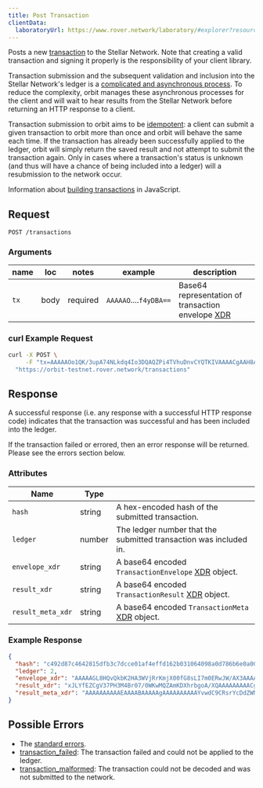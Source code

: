 ```yaml
---
title: Post Transaction
clientData:
  laboratoryUrl: https://www.rover.network/laboratory/#explorer?resource=transactions&endpoint=create
---
```


Posts a new [transaction](../resources/transaction.md) to the Stellar Network.
Note that creating a valid transaction and signing it properly is the
responsibility of your client library.

Transaction submission and the subsequent validation and inclusion into the
Stellar Network's ledger is a [complicated and asynchronous
process](https://www.rover.network/developers/learn/concepts/transactions.html#life-cycle).
To reduce the complexity, orbit manages these asynchronous processes for the
client and will wait to hear results from the Stellar Network before returning
an HTTP response to a client.

Transaction submission to orbit aims to be
[idempotent](https://en.wikipedia.org/wiki/Idempotence#Computer_science_meaning):
a client can submit a given transaction to orbit more than once and orbit
will behave the same each time.  If the transaction has already been
successfully applied to the ledger, orbit will simply return the saved result
and not attempt to submit the transaction again. Only in cases where a
transaction's status is unknown (and thus will have a chance of being included
into a ledger) will a resubmission to the network occur.

Information about [building transactions](https://www.rover.network/developers/js-rover-base/learn/building-transactions.html) in JavaScript.

## Request

```
POST /transactions
```

### Arguments

| name | loc  |  notes   |         example        | description |
| ---- | ---- | -------- | ---------------------- | ----------- |
| `tx` | body | required | `AAAAAO`....`f4yDBA==` | Base64 representation of transaction envelope [XDR](../xdr.md) |


### curl Example Request

```sh
curl -X POST \
     -F "tx=AAAAAOo1QK/3upA74NLkdq4Io3DQAQZPi4TVhuDnvCYQTKIVAAAACgAAH8AAAAABAAAAAAAAAAAAAAABAAAAAQAAAADqNUCv97qQO+DS5HauCKNw0AEGT4uE1Ybg57wmEEyiFQAAAAEAAAAAZc2EuuEa2W1PAKmaqVquHuzUMHaEiRs//+ODOfgWiz8AAAAAAAAAAAAAA+gAAAAAAAAAARBMohUAAABAPnnZL8uPlS+c/AM02r4EbxnZuXmP6pQHvSGmxdOb0SzyfDB2jUKjDtL+NC7zcMIyw4NjTa9Ebp4lvONEf4yDBA==" \
  "https://orbit-testnet.rover.network/transactions"
```

## Response

A successful response (i.e. any response with a successful HTTP response code)
indicates that the transaction was successful and has been included into the
ledger.

If the transaction failed or errored, then an error response will be returned. Please see the errors section below.

### Attributes

| Name              | Type   |                                                                       |
|-------------------|--------|-----------------------------------------------------------------------|
| `hash`            | string | A hex-encoded hash of the submitted transaction.                      |
| `ledger`          | number | The ledger number that the submitted transaction was included in.     |
| `envelope_xdr`    | string | A base64 encoded `TransactionEnvelope` [XDR](../xdr.md) object. |
| `result_xdr`      | string | A base64 encoded `TransactionResult` [XDR](../xdr.md) object.   |
| `result_meta_xdr` | string | A base64 encoded `TransactionMeta` [XDR](../xdr.md) object.     |

### Example Response

```json
{
  "hash": "c492d87c4642815dfb3c7dcce01af4effd162b031064098a0d786b6e0a00fd74",
  "ledger": 2,
  "envelope_xdr": "AAAAAGL8HQvQkbK2HA3WVjRrKmjX00fG8sLI7m0ERwJW/AX3AAAACgAAAAAAAAABAAAAAAAAAAAAAAABAAAAAAAAAAAAAAAArqN6LeOagjxMaUP96Bzfs9e0corNZXzBWJkFoK7kvkwAAAAAO5rKAAAAAAAAAAABVvwF9wAAAEAKZ7IPj/46PuWU6ZOtyMosctNAkXRNX9WCAI5RnfRk+AyxDLoDZP/9l3NvsxQtWj9juQOuoBlFLnWu8intgxQA",
  "result_xdr": "xJLYfEZCgV37PH3M4Br07/0WKwMQZAmKDXhrbgoA/XQAAAAAAAAACgAAAAAAAAABAAAAAAAAAAAAAAAAAAAAAA==",
  "result_meta_xdr": "AAAAAAAAAAEAAAABAAAAAgAAAAAAAAAAYvwdC9CRsrYcDdZWNGsqaNfTR8bywsjubQRHAlb8BfcBY0V4XYn/9gAAAAAAAAABAAAAAAAAAAAAAAAAAAAAAAEAAAAAAAAAAAAAAAAAAAAAAAABAAAAAgAAAAAAAAACAAAAAAAAAACuo3ot45qCPExpQ/3oHN+z17Ryis1lfMFYmQWgruS+TAAAAAA7msoAAAAAAgAAAAAAAAAAAAAAAAAAAAAAAAAAAQAAAAAAAAAAAAAAAAAAAAAAAAEAAAACAAAAAAAAAABi/B0L0JGythwN1lY0aypo19NHxvLCyO5tBEcCVvwF9wFjRXgh7zX2AAAAAAAAAAEAAAAAAAAAAAAAAAAAAAAAAQAAAAAAAAAAAAAAAAAAAA=="
}
```

## Possible Errors

- The [standard errors](../errors.md#Standard_Errors).
- [transaction_failed](../errors/transaction-failed.md): The transaction failed and could not be applied to the ledger.
- [transaction_malformed](../errors/transaction-malformed.md): The transaction could not be decoded and was not submitted to the network.
